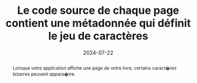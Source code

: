 ---
title: "Le code source de chaque page contient une métadonnée qui définit le jeu de caractères"
abstract: "Lorsque votre application affiche une page de votre livre, certains caract�res bizarres peuvent appara�tre."
categories: 
    - "structure et code"
agrege: O4225-E070
opquast: '4 225'
indiceebook: '070'
description: "Règle n°70"
before: "069"
weight: "70"
after: "071"
actif: '1'
layout: rules
date: 2024-07-22
tags: 
    - "Lisibilité"
objectif: 
    - "Permettre un affichage correct des textes dans les pages"
Meo: 
    - "Intégrer une balise de métadonnées spécifiant le jeu de caractères dans chaque entête de page."
Controle: 
    - "Vérifier le code source de la page HTML de l'epub&nbsp;: Il faut que la balise meta avec l'attribut charset soit définit et se situe dans la balise head de la page HTML"
epubcheck: true
ace: false
humancheck: false
ReadiumGoToolkit: 
Source: 
    - "Opquast"
Referentiel: 
    - "[HTML5 Specification](https://html.spec.whatwg.org/)"
    - "[Extensible Markup Language (XML)](https://www.w3.org/TR/xml/)"
steps: 
    - "Production numérique"
---